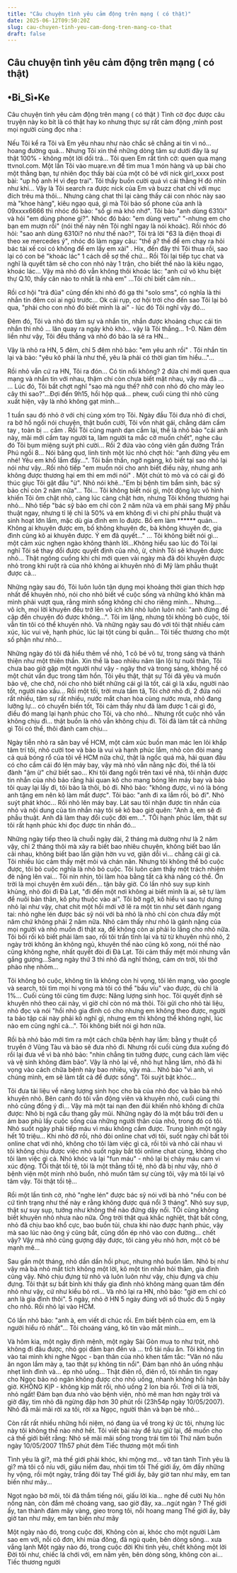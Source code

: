 ```yaml
---
title: "Câu chuyện tình yêu cảm động trên mạng ( có thật)"
date: 2025-06-12T09:50:20Z
slug: cau-chuyen-tinh-yeu-cam-dong-tren-mang-co-that
draft: false
---
```


## Câu chuyện tình yêu cảm động trên mạng ( có thật)

## •Bi_Sì•Ke

Câu chuyện tình yêu cảm động trên mạng ( có thật )      Tình cờ đọc được câu truyện này ko bít là có thật hay ko nhưng thực sự rất cảm động ,mình post mọi người cùng đọc nha :


Nếu  Tôi kể ra Tôi và Em yêu nhau như nào chắc sẽ chẳng ai tin vì nó...   hoang đường quá... Nhưng Tôi xin thề những dòng tâm sự dưới đây là sự   thật 100% - không một lời dối trá... 
Tôi quen Em rất tình cờ: quen  qua mạng ttvnol.com. Một lần Tôi vào  muare.vn để tìm mua 1 món hàng và  up bài cho một thằng bạn, tự nhiên  đọc thấy bài của một cô bé với nick  girl_xxxx post bài: "up hộ anh H vì  đẹp trai". Tôi thấy buồn cười quá vì  cái thằng H đó nhìn như khỉ...  Vậy là Tôi search ra được nick của Em và  buzz chat chỉ với mục đích  trêu mà thôi... Nhưng càng chat thì lại càng  thấy cái con nhóc này sao  mà "khoe hàng", kiêu ngạo quá, gì mà Tôi bảo  số phone của anh là  09xxxx6666 thì nhóc đó bảo: "số gì mà khó nhớ". Tôi  bảo "anh dùng  6310i" và hỏi "em dùng phone gì?". Nhóc đó bảo: "em dùng  vertu" "-nhưng  em cho bạn em mượn rồi" (nói thế này nên Tôi nghĩ ngay là  nói khoác).  Rồi nhóc đó hỏi: "sao anh dùng 6310i? nó như thế nào?", Tôi  trả lời "63  là điện thoại đi theo xe mercedes ý", nhóc đó làm ngay câu:  "thế ạ?  thế để em chạy ra hỏi bác tài xế coi có không để em lấy em xài"  . Hix,  đến đây thì Tôi thua rồi, sao lại có con bé "khoác lác" 1 cách  dễ sợ  thế chứ... Rồi Tôi lại tiếp tục chat và nghĩ là quyết tâm sẽ cho  con  nhỏ này 1 trận, cho biết thế nào là kiêu ngạo, khoác lác... Vậy mà  nhỏ  đó vẫn không thôi khoác lác: "anh cứ vô khu biệt thự Q.10, thấy căn  nào  to nhất là nhà em" ...Tôi chỉ biết câm nín... 

Rồi  cơ hội "trả đũa" cũng đến khi nhỏ đó gạ thi  "solo sms", có nghĩa là thi  nhắn tin đêm coi ai ngủ trước... Ok cái  rụp, cơ hội trời cho đến sao  Tôi lại bỏ qua, "phải cho con nhỏ đó biết  mình là ai" - lúc đó Tôi nghĩ  vậy đó... 

Đêm đó, Tôi và nhỏ đó tâm  sự và nhắn tin, nhắn  được khoảng chục cái tin nhắn thì nhỏ ... lăn quay  ra ngáy khò khò...  vậy là Tôi thắng... 1-0. Năm đêm liền như vậy, Tôi  đều thắng và nhỏ đó  bảo là sẽ ra HN... 

Vậy  là nhỏ ra HN, 5 đêm, chỉ 5 đêm nhỏ bảo: "em  yêu anh rồi" . Tôi nhắn tin  lại và bảo: "yêu kô phải là như thế, yêu là  phải có thời gian tìm  hiểu..."... 

Rồi nhỏ vẫn cứ ra HN,  Tôi ra đón... Có tin nổi  không? 2 đứa chỉ mới quen qua mạng và nhắn tin  với nhau, thậm chí còn  chưa biết mặt nhau, vậy mà đã ... ... Lúc đó, Tôi  bất chợt nghĩ "sao mà  ngu thế? nhỡ con nhỏ đó cho mày leo cây thì  sao?"...Đợi đến 9h15, hồi  hộp quá... phew, cuối cùng thì nhỏ cũng xuất  hiện, vậy là nhỏ không gạt  mình... 

1  tuần sau đó nhỏ ở với chị cùng xóm trọ Tôi.  Ngày đầu Tôi đưa nhỏ đi  chơi, ra bờ hồ ngồi nói chuyện, thật buồn cười,  Tôi vốn nhát gái, chẳng  dám cầm tay , toàn bị ... cầm . Rồi Tôi cũng  mạnh dạn cầm lại, thế là  nhỏ bảo "cái anh này, mãi mới cầm tay người  ta, làm người ta mắc cỡ muốn  chết", nghe câu đó Tôi bụm miệng suýt phì  cười... Rồi 2 đứa vào công  viên gần đường Trần Phú ngồi 8... Nói bâng  quơ, linh tinh một lúc nhỏ  chợt hỏi: "anh đừng yêu em nhé! Yêu em khổ  lắm đấy...". Tôi bần thần,  ngỡ ngàng, kô biết tại sao nhỏ lại nói như  vậy...Rồi nhỏ tiếp "em muốn  nói cho anh biết điều này, nhưng anh không  được thương hại em thì em mới  nói" . Một chút tò mò và có cái gì đó  thúc giục Tôi gật đầu "ừ". Nhỏ  nói khẽ..."Em bị bệnh tim bẩm sinh, bác  sỹ bảo chỉ còn 2 năm nữa"...  Tôi... Tôi không biết nói gì, một động lực  vô hình khiến Tôi ôm chặt  nhỏ, càng lúc càng chặt hơn, nhưng Tôi không  thương hại nhỏ... Nhỏ tiếp  "bác sỹ bảo em chỉ còn 2 năm nữa và em phải  sang Mỹ phẫu thuật ngay,  nhưng tỉ lệ chỉ là 50% và em không đi vì chi  phí phẫu thuật và sinh hoạt  lớn lắm, mặc dù gia đình em lo được. Bố em  làm ****** quán... Không ai  khuyên được em, bố không khuyên đc, bà  không khuyên đc, gia đình cũng kô  ai khuyên được. Ý em đã quyết..." ...  Tôi không biết nói gì... một cảm  xúc nghẹn ngào không thành  lời...Không hiểu sao lúc đó Tôi lại nghĩ Tôi  sẽ thay đổi được quyết  định của nhỏ, ừ, chính Tôi sẽ khuyên được nhỏ...  Thật ngông cuồng khi  chỉ mới quen vài ngày mà đã đòi khuyên được nhỏ  trong khi ruột rà của  nhỏ không ai khuyên nhỏ đi Mỹ làm phẫu thuật được  cả... 

Những ngày sau đó, Tôi luôn  luôn tận dụng mọi  khoảng thời gian thích hợp nhất để khuyên nhỏ, nói cho  nhỏ biết về cuộc  sống và những khó khăn mà mình phải vượt qua, rằng  mình sống không chỉ  cho riêng mình... Nhưng.... vô ích, mọi lời khuyên  đều trở lên vô ích  khi nhỏ luôn luôn nói: "anh đừng đề cập đến chuyện đó  được không...".  Tôi im lặng, nhưng tôi không bỏ cuộc, tôi vẫn tin tôi  có thể khuyên  nhỏ. Và những ngày sau đó với tôi thật nhiều cảm xúc, lúc  vui vẻ, hạnh  phúc, lúc lại tột cùng bi quẫn... Tôi tiếc thương cho một  số phận như  nhỏ... 

Những ngày đó  tôi đã hiểu thêm về nhỏ, 1 cô bé vô  tư, trong sáng và thánh thiện như  một thiên thần. Xin thề là bao nhiêu  năm lặn lội tự nuôi thân, Tôi chưa  bao giờ gặp một người như vậy -  ngây thơ và trong sáng, không hề có một  chút vẩn đục trong tâm hồn. Tôi  yêu thật, thật sự Tôi đã yêu và muốn bảo  vệ, che chở, nói cho nhỏ biết  những cái gì là tốt, cái gì là xấu, người  nào tốt, người nào xấu... 
Rồi một tối,  trời mưa tầm tã, Tôi chở nhỏ đi, 2  đứa nói rất nhiều, tâm sự rất nhiều,  nước mắt chan hòa cùng nước mưa,  nhỏ đang lưỡng lự... có chuyển biến  tốt, Tôi cảm thấy như đã làm được 1  cái gì đó, điều đó mang lại hạnh  phúc cho Tôi, và cho nhỏ... Nhưng rốt  cuộc nhỏ vẫn không chịu đi... thật  buồn là nhỏ vẫn không chịu đi. Tôi  đã làm tất cả những gì Tôi có thể,  thôi đành cam chịu... 

Ngày tiễn nhỏ  ra sân bay về HCM, một cảm xúc buồn  man mác len lỏi khắp tâm trí tôi,  nhỏ cười toe và bảo là vui và hạnh  phúc lắm, nhỏ còn đòi mang cả quả  bóng rổ của tôi về HCM nữa chứ, thật  là ngốc quá mà, hải quan đâu có cho  cầm cái đó lên máy bay, vậy mà nhỏ  vẫn nằng nặc đòi, thế là tôi đành  "ậm ừ" chứ biết sao... Khi tôi đang  ngồi trên taxi về nhà, tôi nhận được  tin nhắn của nhỏ bảo rằng hải quan  kô cho mang bóng lên máy bay và bảo  tôi quay lại lấy đi, tôi bảo là  thôi, bỏ đi. Nhỏ bảo: "không được, vì nó  là bóng anh tặng em nên kô làm  mất được". Tôi bảo: "anh đi xa lắm rồi,  bỏ đi". Nhỏ suýt phát khóc...  Rồi nhỏ lên máy bay. Lát sau tôi nhận được  tin nhắn của nhỏ và nội dung  của tin nhắn này tôi sẽ kô bao giờ quên:  "Anh à, em sẽ đi phẫu thuật.  Anh đã làm thay đổi cuộc đời em...". TÔi  hạnh phúc lắm, thật sự tôi rất  hạnh phúc khi đọc được tin nhắn đó... 

Những  ngày tiếp theo là chuỗi ngày dài, 2 tháng  mà dường như là 2 năm vậy,  chỉ 2 tháng thôi mà xảy ra biết bao nhiêu  chuyện, không biết bao lần cãi  nhau, không biết bao lần giận hờn vu vơ,  giận dỗi vì... chẳng cái gì  cả. Tôi nhiều lúc cảm thấy mệt mỏi và chán  nãn. Nhưng tôi không thể bỏ  cuộc được, tôi bỏ cuộc nghĩa là nhỏ bỏ  cuộc. Tôi luôn cảm thấy một trách  nhiệm đè nặng lên vai... Tôi nín  nhịn, tôi làm hòa bằng tất cả khả năng  có thể. Ởn trời là mọi chuyện êm  xuôi đến... tận bây giờ. Có lần nhỏ  suy sụp kinh khủng, nhỏ đòi đi Đà  Lạt, "đi đến một nơi không ai biết  mình là ai, sẽ tự làm để nuôi bản  thân, kô phụ thuộc vào ai". Tôi bỡ  ngỡ, kô hiểu vì sao tự dưng nhỏ lại  như vậy, chat chit một hồi mới vỡ lẽ  ra một tin như sét đánh ngang tai:  nhỏ nghe lén được bác sỹ nói với bà  nhỏ là nhỏ chỉ còn chưa đầy một  năm chứ không phải 2 năm nữa. Nhỏ cảm  thấy như nhỏ là gánh nặng của mọi  người và nhỏ muốn đi thật xa, để không  còn ai phải lo lắng cho nhỏ  nữa. Tôi bối rối kô biết phải làm sao, rồi  tôi trấn tĩnh lại và từ từ  khuyên nhủ nhỏ, 2 ngày trời không ăn không  ngủ, khuyên thế nào cũng kô  xong, nói thế nào cũng không nghe, nhất  quyết đòi đi Đà Lạt. Tôi cảm  thấy mệt mỏi nhưng vẫn gắng gượng...Sang  ngày thứ 3 thì nhỏ đã nghĩ  thông, cám ơn trời, tôi thở phào nhẹ nhõm... 

Tôi  không bỏ cuộc, không tin là không còn hi  vọng, tôi lên mạng, vào google  và search, tôi tìm mọi hi vọng mà tôi có  thể "bấu víu" vào được, dù chỉ  là 1%... Cuối cùng tôi cũng tìm được:  Năng lượng sinh học. Tôi quyết  định sẽ khuyên nhỏ theo cái này, vì giờ  chỉ còn nó mà thôi. Tôi gửi cho  nhỏ tài liệu, nhỏ đọc và nói "hồi nhỏ  gia đình có cho nhưng em không  theo được, người ta bảo tập cái này phải  kô nghĩ gì, nhưng em thì không  thể không nghĩ, lúc nào em cũng nghĩ  cả...". Tôi không biết nói gì hơn  nữa. 

Rồi bà nhỏ bảo mới tìm ra một  cách chữa bệnh hay  lắm: bằng y thuật cổ truyền ở Vũng Tàu và bảo sẽ đưa  nhỏ đi. Nhưng rồi  cuối cùng đưa xuống đó rồi lại đưa về vì bà nhỏ bảo:  "nhìn chẳng tin  tưởng được, cung cách làm việc và vệ sinh không đảm  bảo". Vậy là nhỏ  lại về, nhỏ hụt hẫng lắm, nhỏ đã hi vọng vào cách chữa  bệnh này bao  nhiêu, vậy mà... Nhỏ bảo "vì anh, vì chúng mình, em sẽ làm  tất cả để  được sống". Tôi suýt bật khóc... 

Tôi  đưa tài liệu về năng lượng sinh học cho bà  của nhỏ đọc và bảo bà nhỏ  khuyên nhỏ. Bên cạnh đó tôi vẫn động viên và  khuyên nhỏ, cuối cùng thì  nhỏ cũng đồng ý đi... Vậy mà một tai nạn đen  đủi khiến nhỏ không đi chữa  được: Nhỏ bị ngã cầu thang gẫy mũi. Những  ngày đó là một bầu trời đen u  ám bao phủ lấy cuộc sống của những người  thân của nhỏ, trong đó có tôi.  Nhỏ suốt ngày phải tiếp máu vì máu không  cầm được. Trung bình một ngày  hết 10 triệu... Khi nhỏ đỡ rồi, nhỏ đòi  online chat với tôi, suốt ngày  chỉ bắt tôi online chat với nhỏ, không  cho tôi làm việc gì cả, rồi tôi  và nhỏ cãi nhau vì tôi không chịu được  việc nhỏ suốt ngày bắt tôi online  chat cùng, không cho tôi làm việc gì  cả. Nhỏ khóc và lại "fun máu" -  nhỏ lại bị chảy máu cam vì xúc động.  TÔi thật tồi tệ, tôi là một thằng  tồi tệ, nhỏ đã bị như vậy, nhỏ ở bệnh  viện một mình nhỏ buồn, nhỏ muốn  tâm sự cùng tôi, vậy mà tôi lại vô  tâm vậy. Tôi thật tồi tệ... 

Rồi  một lần tình cờ, nhỏ "nghe lén" được bác sỹ  nói với bà nhỏ "nếu con bé  cứ tình trạng như thế này e rằng không được  quá nổi 3 tháng". Nhỏ suy  sụp, thật sự suy sụp, tưởng như không thế nào  đứng dậy nổi. TÔi cũng  không biết khuyên nhỏ nhưa nào nữa. Ông trời  thật quá khắc nghiệt, thật  bất công, nhỏ đã chịu bao khổ cực, bao buồn  tủi, chưa khi nào được hạnh  phúc, vậy mà sao lúc nào ông ý cũng bắt,  cũng dồn ép nhỏ vào con  đường... chết vậy? Vậy mà nhỏ cũng gượng dậy  được, tôi càng yêu nhỏ hơn,  một cô bé mạnh mẽ... 

Sau gần một  tháng, nhỏ dần dần hồi phục, nhưng  nhỏ buồn lắm. Nhỏ bị như vậy mà bà  nhỏ mất tích không một lời, kô một  tin nhắn hỏi thăm, gia đình cũng vậy.  Nhỏ chịu đựng từ nhỏ và luôn luôn  như vậy, chịu đựng và chịu đựng. Tôi  thật sự bất bình khi thấy gia  đình nhỏ không màng quan tâm đến nhỏ như  vậy, cứ như kiểu bỏ rơi... Và  nhỏ lại ra HN, nhỏ bảo: "giờ em chỉ có anh  là gia đình thôi". 5 ngày,  nhỏ ở HN 5 ngày đúng với số thuốc đủ 5 ngày  cho nhỏ. Rồi nhỏ lại vào  HCM. 

Có  lần nhỏ bảo: "anh à, em viết di chúc rồi. Em  biết bệnh của em, em là  người hiểu rõ nhất"... Tôi choáng váng, kô tin  vào mắt mình... 

Và  hôm kia, một ngày định mệnh, một ngày Sài Gòn  mua to như trút, nhỏ  không đi đâu được, nhỏ gọi đám bạn đến và ... trổ  tài nấu ăn. Tôi không  tin vào tai mình khi nghe Ngọc - bạn thân của nhỏ  khen tấm tắc: "Vân nó  nấu ăn ngon lắm mày ạ, tao thật sự không tin  nổi". Đám bạn nhỏ ăn uống  nhậu nhẹt linh đình và... ép nhỏ uống... Thật  điên rồ, điên rồ, tôi nhắn  tin ngay cho Ngọc bảo nó ngăn không được  cho nhỏ uống, nhanh không hối  hận bây giờ. KHÔNG KỊP - không kịp mất  rồi, nhỏ uống 2 lon bia rồi. Trời  ơi là trời, nhỏ ngất! Đám bạn đưa nhỏ  vào bệnh viện, nhỏ mê man hơn  ngày trời và giờ đây, tim nhỏ đã ngừng  đập hơn 30 phút rồi (23h54p ngày  10/05/2007). Nhỏ đã mãi mãi rời xa  tôi, rời xa Ngọc, người thân và bạn  bè nhỏ... 

Còn rất rất nhiều những  hồi niệm, nó đang ùa về  trong ký ức tôi, nhưng lúc này tôi không thể nào  nhớ hết. Tôi viết bài  này để lưu giữ lại, để muốn cho cả thế giới biết  rằng: Nhỏ sẽ mãi mãi  sống trong trái tim tôi 
Thứ năm buồn ngày 10/05/2007 
11h57 phút đêm 
Tiếc thương một mối tình 

Tình yêu là gì?, mà thế giới phải khóc, 
khi mộng mơ... vỡ tan tành 
Tình yêu là gì? mà tôi cố níu với, 
giấu niềm đau, nhói tim tôi 
Thế giới ấy, ôm đầy những hy vộng, 
rồi một ngày, trắng đôi tay 
Thế giới ấy, bây giờ tan như mây, 
em tan biến như mây... 

Ngọt ngào bờ môi, tôi đã thắm tiếng nói, 
giấu lời kia... nghe để cười 
Nụ hôn nồng nàn, còn đắm mê choáng vang, 
sao giờ đây, xa...ngút ngàn ? 
Thế giới ấy, tan thành đám mây vàng, 
gieo trong tôi, nỗi hoang mang 
Thế giới ấy, bây giờ tan như mây, 
em tan biến như mây 

Một ngày nào đó, trong cuộc đời, 
Không còn ai, khóc cho một người 
Làm sao em với, nỗi cô đơn, khi mùa đông, 
đã ngủ quên, bên dòng sông... xưa vắng lạnh 
Một ngày nào đó, trong cuộc đời 
Khi tình yêu, chết không một lời 
Ðời tôi như, chiếc lá chới với, em nằm yên, 
bên dòng sông, không còn ai... 
Tiếc thương người